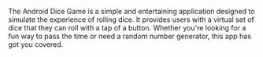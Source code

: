 The Android Dice Game is a simple and entertaining application designed to simulate the experience of rolling dice. It provides users with a virtual set of dice that they can roll with a tap of a button. Whether you're looking for a fun way to pass the time or need a random number generator, this app has got you covered.

